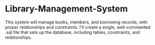 # Library-Management-System
This system will manage books, members, and borrowing records, with proper relationships and constraints. I’ll create a single, well-commented .sql file that sets up the database, including tables, constraints, and relationships.
